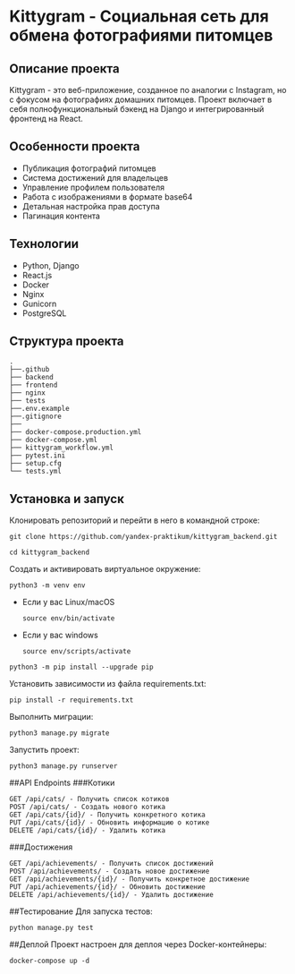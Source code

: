 # Kittygram - Социальная сеть для обмена фотографиями питомцев

## Описание проекта
Kittygram - это веб-приложение, созданное по аналогии с Instagram, но с фокусом на фотографиях домашних питомцев. Проект включает в себя полнофункциональный бэкенд на Django и интегрированный фронтенд на React.

## Особенности проекта
- Публикация фотографий питомцев
- Система достижений для владельцев
- Управление профилем пользователя
- Работа с изображениями в формате base64
- Детальная настройка прав доступа
- Пагинация контента

## Технологии
- Python, Django
- React.js
- Docker
- Nginx
- Gunicorn
- PostgreSQL

## Структура проекта
```
.
├──.github
├── backend
├── frontend
├── nginx
├── tests
├──.env.example
├──.gitignore
├── 
├── docker-compose.production.yml
├── docker-compose.yml
├── kittygram_workflow.yml
├── pytest.ini
├── setup.cfg
└── tests.yml
```
## Установка и запуск

Клонировать репозиторий и перейти в него в командной строке:

```
git clone https://github.com/yandex-praktikum/kittygram_backend.git
```

```
cd kittygram_backend
```

Cоздать и активировать виртуальное окружение:

```
python3 -m venv env
```

* Если у вас Linux/macOS

    ```
    source env/bin/activate
    ```

* Если у вас windows

    ```
    source env/scripts/activate
    ```

```
python3 -m pip install --upgrade pip
```

Установить зависимости из файла requirements.txt:

```
pip install -r requirements.txt
```

Выполнить миграции:

```
python3 manage.py migrate
```

Запустить проект:

```
python3 manage.py runserver
```
##API Endpoints
###Котики
```
GET /api/cats/ - Получить список котиков
POST /api/cats/ - Создать нового котика
GET /api/cats/{id}/ - Получить конкретного котика
PUT /api/cats/{id}/ - Обновить информацию о котике
DELETE /api/cats/{id}/ - Удалить котика
```
###Достижения
```
GET /api/achievements/ - Получить список достижений
POST /api/achievements/ - Создать новое достижение
GET /api/achievements/{id}/ - Получить конкретное достижение
PUT /api/achievements/{id}/ - Обновить достижение
DELETE /api/achievements/{id}/ - Удалить достижение
```
##Тестирование
Для запуска тестов:
```
python manage.py test
```
##Деплой
Проект настроен для деплоя через Docker-контейнеры:

```
docker-compose up -d
```
